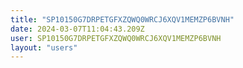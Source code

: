 ```yaml
---
title: "SP10150G7DRPETGFXZQWQ0WRCJ6XQV1MEMZP6BVNH"
date: 2024-03-07T11:04:43.209Z
user: SP10150G7DRPETGFXZQWQ0WRCJ6XQV1MEMZP6BVNH
layout: "users"
---
```

    